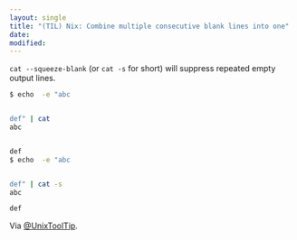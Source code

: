 ```yaml
---
layout: single
title: "(TIL) Nix: Combine multiple consecutive blank lines into one"
date:
modified:
---
```


`cat --squeeze-blank` (or `cat -s` for short) will suppress repeated empty
output lines.

```bash
$ echo  -e "abc


def" | cat
abc


def
$ echo  -e "abc


def" | cat -s
abc

def
```

Via [@UnixToolTip](https://twitter.com/UnixToolTip/status/829005635391991808).
